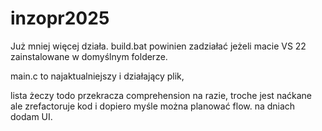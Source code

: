 # inzopr2025

Już mniej więcej działa. 
build.bat powinien zadziałać jeżeli macie VS 22 zainstalowane w domyślnym folderze.

main.c to najaktualniejszy i działający plik,

lista żeczy todo przekracza comprehension na razie, troche jest naćkane ale zrefactoruje kod i dopiero myśle można planować flow.
na dniach dodam UI. 
